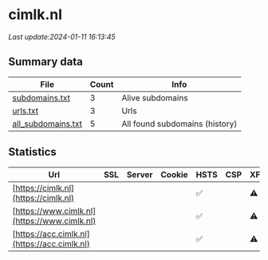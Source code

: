 # cimlk.nl
*Last update:2024-01-11 16:13:45*
## Summary data
| File       | Count | Info |
|------------|-------|------|
|[subdomains.txt](/data/cimlk/subdomains.txt)|3|Alive subdomains|
|[urls.txt](/data/cimlk/urls.txt)|3|Urls|
|[all_subdomains.txt](/data/cimlk/all_subdomains.txt)|5|All found subdomains (history)|
## Statistics
| Url | SSL | Server | Cookie | HSTS | CSP | XFO | XXP | RP | Tech |
|------------|-------|------|------|------|------|------|------|------|------|
|[https://cimlk.nl](https://cimlk.nl)| | | |:white_check_mark: | |:warning: |:white_check_mark: | | |:white_check_mark: | || |
|[https://www.cimlk.nl](https://www.cimlk.nl)| | | |:white_check_mark: | |:warning: |:white_check_mark: | | |:white_check_mark: | |HSTS| |
|[https://acc.cimlk.nl](https://acc.cimlk.nl)| | | |:white_check_mark: | |:warning: |:white_check_mark: | | |:white_check_mark: | |HSTS| |